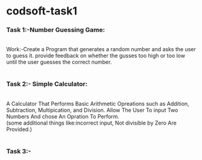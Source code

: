 # codsoft-task1
<h3>Task 1:-Number Guessing Game:</h3>
<br>
Work:-Create a Program that generates a random number and asks the user to guess it.
provide feedback on whether the gusses too high or too low until the user guesses the correct number.
<br><br>
<h3>Task 2:- Simple Calculator:</h3> 
<br>
A Calculator That Performs Basic Arithmetic Opreations such as Addition, Subtraction, Multipication, and Division.
Allow The User To input Two Numbers And chose An Opration To Perform.<br>
(some additional things like:incorrect input, Not divisible by Zero Are Provided.)
<br><br>
<h3>Task 3:-</h3>
